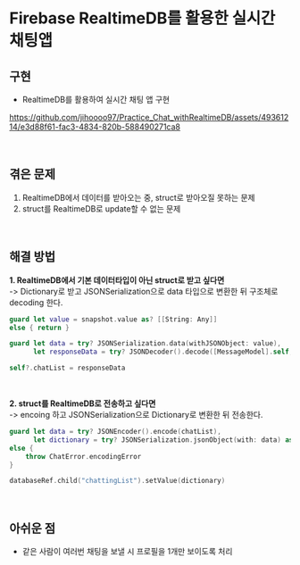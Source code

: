 # Firebase RealtimeDB를 활용한 실시간 채팅앱

## 구현
- RealtimeDB를 활용하여 실시간 채팅 앱 구현

https://github.com/jihoooo97/Practice_Chat_withRealtimeDB/assets/49361214/e3d88f61-fac3-4834-820b-588490271ca8

<br>

## 겪은 문제
1. RealtimeDB에서 데이터를 받아오는 중, struct로 받아오질 못하는 문제
2. struct를 RealtimeDB로 update할 수 없는 문제

<br>

## 해결 방법
**1. RealtimeDB에서 기본 데이터타입이 아닌 struct로 받고 싶다면**  
-> Dictionary로 받고 JSONSerialization으로 data 타입으로 변환한 뒤 구조체로 decoding 한다.
  
  ```swift
  guard let value = snapshot.value as? [[String: Any]]
  else { return }

  guard let data = try? JSONSerialization.data(withJSONObject: value),
        let responseData = try? JSONDecoder().decode([MessageModel].self, from: data)

  self?.chatList = responseData
  ```
<br>

**2. struct를 RealtimeDB로 전송하고 싶다면**  
-> encoing 하고 JSONSerialization으로 Dictionary로 변환한 뒤 전송한다.

  ```swift
  guard let data = try? JSONEncoder().encode(chatList),
        let dictionary = try? JSONSerialization.jsonObject(with: data) as? [[String: Any]]
  else {
      throw ChatError.encodingError
  }

  databaseRef.child("chattingList").setValue(dictionary)
  ```

<br>
  
## 아쉬운 점
- 같은 사람이 여러번 채팅을 보낼 시 프로필을 1개만 보이도록 처리
